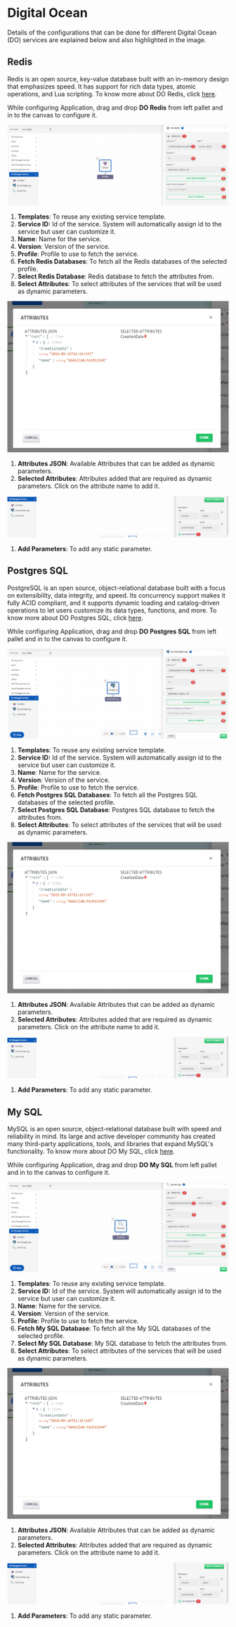 # Digital Ocean

Details of the configurations that can be done for different Digital Ocean (DO) services are explained below and also highlighted in the image.

## Redis

Redis is an open source, key-value database built with an in-memory design that emphasizes speed. It has support for rich data types, atomic operations, and Lua scripting. To know more about DO Redis, click [here](https://www.digitalocean.com/products/managed-databases-redis/). 

While configuring Application, drag and drop **DO Redis** from left pallet and in to the canvas to configure it.

![1](imgs/1.jpg)

1. **Templates**: To reuse any existing service template.
2. **Service ID:** Id of the service. System will automatically assign id to the service but user can customize it.
3. **Name**: Name for the service.
4. **Version**: Version of the service.
5. **Profile**: Profile to use to fetch the service. 
6. **Fetch Redis Databases**: To fetch all the Redis databases of the selected profile. 
7. **Select Redis Database**: Redis database to fetch the attributes from.
8. **Select Attributes**: To select attributes of the services that will be used as dynamic parameters.

![2](imgs/2.jpg)

1. **Attributes JSON**: Available Attributes that can be added as dynamic parameters. 
2. **Selected Attributes**: Attributes added that are required as dynamic parameters. Click on the attribute name to add it.

![3](imgs/3.jpg)

1. **Add Parameters**: To add any static parameter. 

## Postgres SQL

PostgreSQL is an open source, object-relational database built with a focus on extensibility, data integrity, and speed. Its concurrency support makes it fully ACID compliant, and it supports dynamic loading and catalog-driven operations to let users customize its data types, functions, and more. To know more about DO Postgres SQL, click [here](https://www.digitalocean.com/products/managed-databases-postgresql/). 

While configuring Application, drag and drop **DO Postgres SQL** from left pallet and in to the canvas to configure it.

![4](imgs/4.jpg)

1. **Templates**: To reuse any existing service template.
2. **Service ID:** Id of the service. System will automatically assign id to the service but user can customize it.
3. **Name**: Name for the service.
4. **Version**: Version of the service.
5. **Profile**: Profile to use to fetch the service. 
6. **Fetch Postgres SQL Databases**: To fetch all the Postgres SQL databases of the selected profile. 
7. **Select Postgres SQL Database**: Postgres SQL database to fetch the attributes from.
8. **Select Attributes**: To select attributes of the services that will be used as dynamic parameters.

![2](imgs/2.jpg)

1. **Attributes JSON**: Available Attributes that can be added as dynamic parameters. 
2. **Selected Attributes**: Attributes added that are required as dynamic parameters. Click on the attribute name to add it.

![3](imgs/3.jpg)

1. **Add Parameters**: To add any static parameter. 

## My SQL

MySQL is an open source, object-relational database built with speed and reliability in mind. Its large and active developer community has created many third-party applications, tools, and libraries that expand MySQL's functionality. To know more about DO My SQL, click [here](https://www.digitalocean.com/products/managed-databases-mysql/). 

While configuring Application, drag and drop **DO My SQL** from left pallet and in to the canvas to configure it.

![5](imgs/5.jpg)

1. **Templates**: To reuse any existing service template.
2. **Service ID:** Id of the service. System will automatically assign id to the service but user can customize it.
3. **Name**: Name for the service.
4. **Version**: Version of the service.
5. **Profile**: Profile to use to fetch the service. 
6. **Fetch My SQL Database**: To fetch all the My SQL databases of the selected profile. 
7. **Select My SQL Database**: My SQL database to fetch the attributes from.
8. **Select Attributes**: To select attributes of the services that will be used as dynamic parameters.

![2](imgs/2.jpg)

1. **Attributes JSON**: Available Attributes that can be added as dynamic parameters. 
2. **Selected Attributes**: Attributes added that are required as dynamic parameters. Click on the attribute name to add it.

![3](imgs/3.jpg)

1. **Add Parameters**: To add any static parameter. 